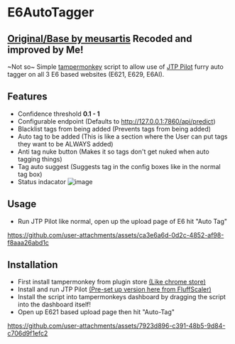 # E6AutoTagger

## [Original/Base by meusartis](https://github.com/Meus-Artis/e6AutoTagger) Recoded and improved by Me!


~Not so~ Simple [tampermonkey](https://www.tampermonkey.net/) script to allow use of [JTP Pilot](https://huggingface.co/RedRocket/JointTaggerProject) furry auto tagger on all 3 E6 based websites (E621, E629, E6AI).


## Features
* Confidence threshold **0.1 - 1**
* Configurable endpoint (Defaults to http://127.0.0.1:7860/api/predict)
* Blacklist tags from being added (Prevents tags from being added)
* Auto tag to be added (This is like a section where the User can put tags they want to be ALWAYS added)
* Anti tag nuke button (Makes it so tags don't get nuked when auto tagging things)
* Tag auto suggest (Suggests tag in the config boxes like in the normal tag box)
* Status indacator
![image](https://github.com/user-attachments/assets/4f1b1be5-fd2b-42d8-a82d-946cec856412)



  
## Usage
* Run JTP Pilot like normal, open up the upload page of E6 hit "Auto Tag"


https://github.com/user-attachments/assets/ca3e6a6d-0d2c-4852-af98-f8aaa26abd1c


## Installation

* First install tampermonkey from plugin store [(Like chrome store)](https://chromewebstore.google.com/detail/tampermonkey/dhdgffkkebhmkfjojejmpbldmpobfkfo)
* Install and run JTP Pilot [(Pre-set up version here from FluffScaler)](https://files.catbox.moe/tgkbh4.7z)
* Install the script into tampermonkeys dashboard by dragging the script into the dashboard itself!
* Open up E621 based upload page then hit "Auto-Tag" 

https://github.com/user-attachments/assets/7923d896-c391-48b5-9d84-c706d9f1efc2

